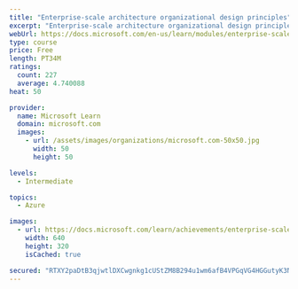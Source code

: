 ```yaml
---
title: "Enterprise-scale architecture organizational design principles"
excerpt: "Enterprise-scale architecture organizational design principles"
webUrl: https://docs.microsoft.com/en-us/learn/modules/enterprise-scale-organization/
type: course
price: Free
length: PT34M
ratings:
  count: 227
  average: 4.740088
heat: 50

provider:
  name: Microsoft Learn
  domain: microsoft.com
  images:
    - url: /assets/images/organizations/microsoft.com-50x50.jpg
      width: 50
      height: 50

levels:
  - Intermediate

topics:
  - Azure

images:
  - url: https://docs.microsoft.com/learn/achievements/enterprise-scale-organizational-design-principles-social.png
    width: 640
    height: 320
    isCached: true

secured: "RTXY2paDtB3qjwtlDXCwgnkg1cUStZM8B294u1wm6afB4VPGqVG4HGGutyK3NYm919pD+Ihm6eZYjCycwP+rNjw2lNR+xxayK2wcu0sX+ZXpzKabxoqh1DNIBvKoxAtOgWu+LV5jOQfA5Qe6o2eEKerjo15O02kPNPVLnt0gDmVBuNDgr3XDTQ6ixSlzfVHNCbAjIP574AWNgTSNnM4VMUBKofuWF1ktw88ms5AXwSChrUx9nUgdglI5Fg1k18sDb+YawEqm95XX0d8n4Er1D3mf5PxIzo7wsZUlVql6O7pxxjdo0gRn4FBhrYHJnG8OTRVrrB8qiEF3YXE6tvHUe5jXYs+LQfuvJUofNQqI6Mymr7O88JJRMeEQyAvUW+NFQ1PJx69gPq/qmN4Etk9iNnf1t99D7dImhwZBImYqcSw=;eQf8hM1ulyzXReBPOiojnw=="
---
```



